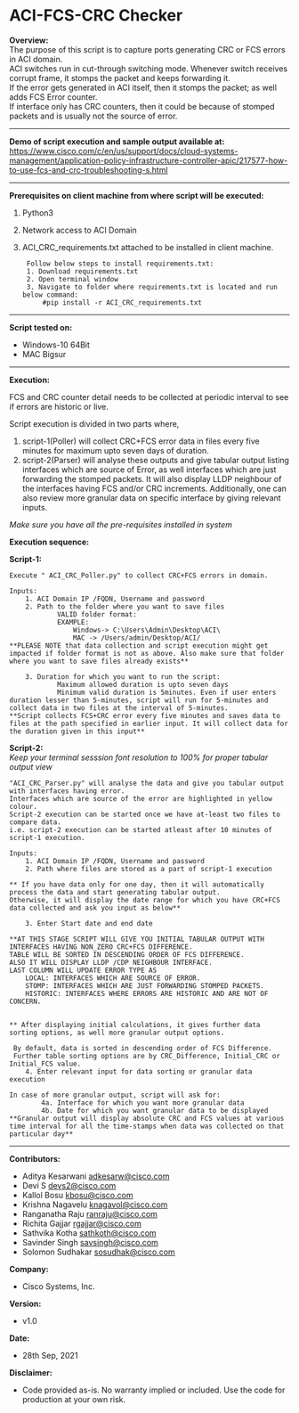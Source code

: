 # ACI-FCS-CRC Checker


**Overview:**  
The purpose of this script is to capture ports generating CRC or FCS errors in ACI domain.  
ACI switches run in cut-through switching mode. Whenever switch receives corrupt frame, it stomps the packet and keeps forwarding it.  
If the error gets generated in ACI itself, then it stomps the packet; as well adds FCS Error counter.  
If interface only has CRC counters, then it could be because of stomped packets and is usually not the source of error.  


---
**Demo of script execution and sample output available at:**
https://www.cisco.com/c/en/us/support/docs/cloud-systems-management/application-policy-infrastructure-controller-apic/217577-how-to-use-fcs-and-crc-troubleshooting-s.html


---
**Prerequisites on client machine from where script will be executed:**  

1. Python3  
2. Network access to ACI Domain  
3. ACI_CRC_requirements.txt attached to be installed in client machine.  
  
        Follow below steps to install requirements.txt:  
        1. Download requirements.txt  
        2. Open terminal window  
        3. Navigate to folder where requirements.txt is located and run below command:  
            #pip install -r ACI_CRC_requirements.txt  


---

**Script tested on:**  

*  Windows-10 64Bit  
*  MAC Bigsur  

  

---

**Execution:**

FCS and CRC counter detail needs to be collected at periodic interval to see if errors are historic or live.  

Script execution is divided in two parts where,  
1.	script-1(Poller) will collect CRC+FCS error data in files every five minutes for maximum upto seven days of duration.  
2.	script-2(Parser) will analyse these outputs and give tabular output listing interfaces which are source of Error, as well interfaces which are just forwarding the stomped packets. It will also display LLDP neighbour of the interfaces having FCS and/or CRC increments.
    Additionally, one can also review more granular data on specific interface by giving relevant inputs.  

_Make sure you have all the pre-requisites installed in system_


**Execution sequence:**  

**Script-1:**  

    Execute " ACI_CRC_Poller.py" to collect CRC+FCS errors in domain.  
        
    Inputs:
        1. ACI Domain IP /FQDN, Username and password
        2. Path to the folder where you want to save files  
                VALID folder format:  
                EXAMPLE:  
                    Windows-> C:\Users\Admin\Desktop\ACI\   
                    MAC -> /Users/admin/Desktop/ACI/  
    **PLEASE NOTE that data collection and script execution might get impacted if folder format is not as above. Also make sure that folder where you want to save files already exists**  
            
        3. Duration for which you want to run the script:  
                Maximum allowed duration is upto seven days 
                Minimum valid duration is 5minutes. Even if user enters duration lesser than 5-minutes, script will run for 5-minutes and collect data in two files at the interval of 5-minutes.  
    **Script collects FCS+CRC error every five minutes and saves data to files at the path specified in earlier input. It will collect data for the duration given in this input**  
    
    	
**Script-2:**  
_Keep your terminal sesssion font resolution to 100% for proper tabular output view_

    "ACI_CRC_Parser.py" will analyse the data and give you tabular output with interfaces having error.  
    Interfaces which are source of the error are highlighted in yellow colour.  
    Script-2 execution can be started once we have at-least two files to compare data.
    i.e. script-2 execution can be started atleast after 10 minutes of script-1 execution.  
      
    Inputs:  
        1. ACI Domain IP /FQDN, Username and password
        2. Path where files are stored as a part of script-1 execution

    ** If you have data only for one day, then it will automatically process the data and start generating tabular output.  
    Otherwise, it will display the date range for which you have CRC+FCS data collected and ask you input as below**  
        
        3. Enter Start date and end date
          
    **AT THIS STAGE SCRIPT WILL GIVE YOU INITIAL TABULAR OUTPUT WITH INTERFACES HAVING NON_ZERO CRC+FCS DIFFERENCE.  
    TABLE WILL BE SORTED IN DESCENDING ORDER OF FCS DIFFERENCE.  
    ALSO IT WILL DISPLAY LLDP /CDP NEIGHBOUR INTERFACE.  
    LAST COLUMN WILL UPDATE ERROR TYPE AS  
        LOCAL: INTERFACES WHICH ARE SOURCE OF ERROR.  
        STOMP: INTERFACES WHICH ARE JUST FORWARDING STOMPED PACKETS.  
        HISTORIC: INTERFACES WHERE ERRORS ARE HISTORIC AND ARE NOT OF CONCERN.  
          
      
    ** After displaying initial calculations, it gives further data sorting options, as well more granular output options. 
      
     By default, data is sorted in descending order of FCS Difference.  
     Further table sorting options are by CRC_Difference, Initial_CRC or Initial_FCS value.  
        4. Enter relevant input for data sorting or granular data execution
            
    In case of more granular output, script will ask for:
            4a. Interface for which you want more granular data  
            4b. Date for which you want granular data to be displayed  
    **Granular output will display absolute CRC and FCS values at various time interval for all the time-stamps when data was collected on that particular day**

---
            

**Contributors:** 
- Aditya Kesarwani <adkesarw@cisco.com>
- Devi S <devs2@cisco.com>
- Kallol Bosu <kbosu@cisco.com>
- Krishna Nagavelu <knagavol@cisco.com>
- Ranganatha Raju <ranraju@cisco.com>
- Richita Gajjar <rgajjar@cisco.com>
- Sathvika Kotha <sathkoth@cisco.com>
- Savinder Singh <savsingh@cisco.com>
- Solomon Sudhakar <sosudhak@cisco.com>  
  
**Company:**  
- Cisco Systems, Inc.  

**Version:**  
- v1.0  

**Date:**  
- 28th Sep, 2021  

**Disclaimer:**  
- Code provided as-is.  No warranty implied or included.  Use the code for production at your own risk.
